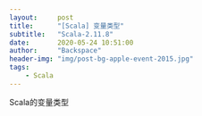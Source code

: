 ```yaml
---
layout:     post
title:      "[Scala] 变量类型"
subtitle:   "Scala-2.11.8"
date:       2020-05-24 10:51:00
author:     "Backspace"
header-img: "img/post-bg-apple-event-2015.jpg"
tags:
    - Scala
---
```


Scala的变量类型